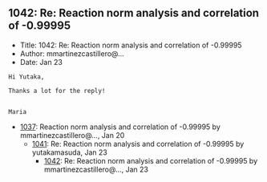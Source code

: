 ## 1042: Re: Reaction norm analysis and correlation of -0.99995

- Title: 1042: Re: Reaction norm analysis and correlation of -0.99995
- Author: mmartinezcastillero@...
- Date: Jan 23
```
Hi Yutaka,

Thanks a lot for the reply! 


Maria
```

- [1037](1037.md): Reaction norm analysis and correlation of -0.99995 by mmartinezcastillero@..., Jan 20
    - [1041](1041.md): Re: Reaction norm analysis and correlation of -0.99995 by yutakamasuda, Jan 23
        - [1042](1042.md): Re: Reaction norm analysis and correlation of -0.99995 by mmartinezcastillero@..., Jan 23

